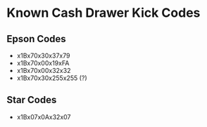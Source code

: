 # Known Cash Drawer Kick Codes

## Epson Codes
- x1Bx70x30x37x79
- x1Bx70x00x19xFA
- x1Bx70x00x32x32
- x1Bx70x30x255x255 (?)


## Star Codes
- x1Bx07x0Ax32x07




